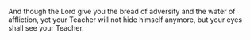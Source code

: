 And though the Lord give you the bread of adversity and the water of affliction, yet your Teacher will not hide himself anymore, but your eyes shall see your Teacher.
